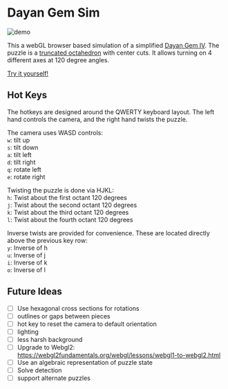 # Dayan Gem Sim
![demo](https://github.com/CharlesTaylor7/webgl/assets/16541866/a64b0427-c640-48b2-b346-6e4283928d13)




This a webGL browser based simulation of a simplified [Dayan Gem IV]((https://twistypuzzles.com/cgi-bin/puzzle.cgi?pkey=2811)). 
The puzzle is a [truncated octahedron](https://en.wikipedia.org/wiki/Truncated_octahedron) with center cuts. It allows turning on 4 different axes at 120 degree angles.

[Try it yourself!](charlestaylor7.github.io/webgl)

## Hot Keys
The hotkeys are designed around the QWERTY keyboard layout. 
The left hand controls the camera, and the right hand twists the puzzle.

The camera uses WASD controls:<br>
`w`: tilt up <br>
`s`: tilt down <br>
`a`: tilt left <br>
`d`: tilt right <br>
`q`: rotate left <br>
`e`: rotate right <br>

Twisting the puzzle is done via HJKL:<br>
`h`: Twist about the first octant 120 degrees <br>
`j`: Twist about the second octant 120 degrees <br>
`k`: Twist about the third octant 120 degrees <br>
`l`: Twist about the fourth octant 120 degrees <br>

Inverse twists are provided for convenience. These are located directly above the previous key row:<br>
`y`: Inverse of h <br>
`u`: Inverse of j <br>
`i`: Inverse of k <br>
`o`: Inverse of l <br>



## Future Ideas
- [ ] Use hexagonal cross sections for rotations
- [ ] outlines or gaps between pieces
- [ ] hot key to reset the camera to default orientation
- [ ] lighting
- [ ] less harsh background
- [ ] Upgrade to Webgl2: https://webgl2fundamentals.org/webgl/lessons/webgl1-to-webgl2.html
- [ ] Use an algebraic representation of puzzle state
- [ ] Solve detection
- [ ] support alternate puzzles
